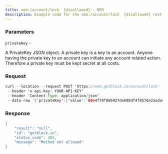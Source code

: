 ```yaml
---
title: xem:/account/lock  {disallowed} - NEM
description: Example code for the xem:/account/lock  {disallowed} rest method. Сomplete guide on how to use xem:/account/lock  {disallowed} rest in GetBlock.io Web3 documentation.
---
```


### Parameters


`privateKey` -

A PrivateKey JSON object. A private key is a key to an account. Anyone
having the private key to an account can initiate any account related
action. Therefore a private key must be kept secret at all costs.

### Request

``` java
curl --location --request POST 'https://xem.getblock.io/account/lock'
 --header 'x-api-key: YOUR-API-KEY'
 --header 'Content-Type: application/json'
 --data-raw '{'privateKey':{'value':'68e4f79f886927de698df4f857de2aada41ccca6617e56bb0d61623b35b08cc0'}}'
```

###  Response

``` java
{
    "result": "null",
    "id": "getblock.io",
    "status_code": 405,
    "message": "Method not allowed"
}
```

